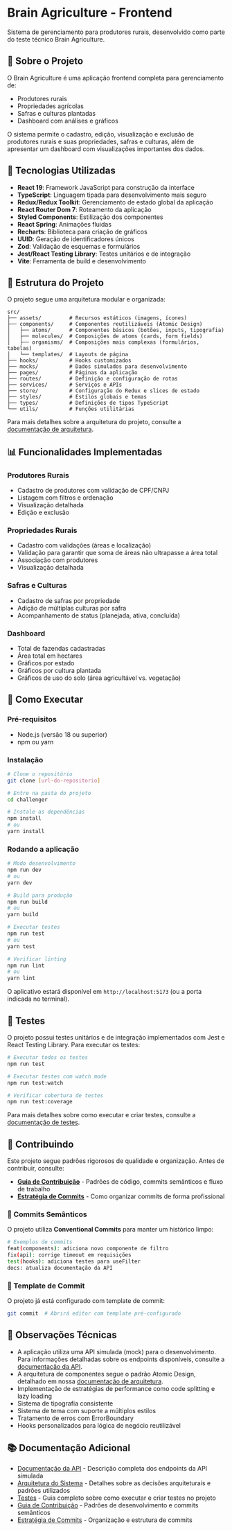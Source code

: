 # Brain Agriculture - Frontend

Sistema de gerenciamento para produtores rurais, desenvolvido como parte do teste técnico Brain Agriculture.

## 🌱 Sobre o Projeto

O Brain Agriculture é uma aplicação frontend completa para gerenciamento de:
- Produtores rurais
- Propriedades agrícolas
- Safras e culturas plantadas
- Dashboard com análises e gráficos

O sistema permite o cadastro, edição, visualização e exclusão de produtores rurais e suas propriedades, safras e culturas, além de apresentar um dashboard com visualizações importantes dos dados.

## 🚀 Tecnologias Utilizadas

- **React 19**: Framework JavaScript para construção da interface
- **TypeScript**: Linguagem tipada para desenvolvimento mais seguro
- **Redux/Redux Toolkit**: Gerenciamento de estado global da aplicação
- **React Router Dom 7**: Roteamento da aplicação
- **Styled Components**: Estilização dos componentes
- **React Spring**: Animações fluidas
- **Recharts**: Biblioteca para criação de gráficos
- **UUID**: Geração de identificadores únicos
- **Zod**: Validação de esquemas e formulários
- **Jest/React Testing Library**: Testes unitários e de integração
- **Vite**: Ferramenta de build e desenvolvimento

## 📁 Estrutura do Projeto

O projeto segue uma arquitetura modular e organizada:

```
src/
├── assets/         # Recursos estáticos (imagens, ícones)
├── components/     # Componentes reutilizáveis (Atomic Design)
│   ├── atoms/      # Componentes básicos (botões, inputs, tipografia)
│   ├── molecules/  # Composições de atoms (cards, form fields)
│   ├── organisms/  # Composições mais complexas (formulários, tabelas)
│   └── templates/  # Layouts de página
├── hooks/          # Hooks customizados
├── mocks/          # Dados simulados para desenvolvimento
├── pages/          # Páginas da aplicação
├── routes/         # Definição e configuração de rotas
├── services/       # Serviços e APIs
├── store/          # Configuração do Redux e slices de estado
├── styles/         # Estilos globais e temas
├── types/          # Definições de tipos TypeScript
└── utils/          # Funções utilitárias
```

Para mais detalhes sobre a arquitetura do projeto, consulte a [documentação de arquitetura](docs/ARQUITETURA.md).

## 📊 Funcionalidades Implementadas

### Produtores Rurais
- Cadastro de produtores com validação de CPF/CNPJ
- Listagem com filtros e ordenação
- Visualização detalhada
- Edição e exclusão

### Propriedades Rurais
- Cadastro com validações (áreas e localização)
- Validação para garantir que soma de áreas não ultrapasse a área total
- Associação com produtores
- Visualização detalhada

### Safras e Culturas
- Cadastro de safras por propriedade
- Adição de múltiplas culturas por safra
- Acompanhamento de status (planejada, ativa, concluída)

### Dashboard
- Total de fazendas cadastradas
- Área total em hectares
- Gráficos por estado
- Gráficos por cultura plantada
- Gráficos de uso do solo (área agricultável vs. vegetação)

## 🔧 Como Executar

### Pré-requisitos
- Node.js (versão 18 ou superior)
- npm ou yarn

### Instalação

```bash
# Clone o repositório
git clone [url-do-repositorio]

# Entre na pasta do projeto
cd challenger

# Instale as dependências
npm install
# ou
yarn install
```

### Rodando a aplicação

```bash
# Modo desenvolvimento
npm run dev
# ou
yarn dev

# Build para produção
npm run build
# ou
yarn build

# Executar testes
npm run test
# ou
yarn test

# Verificar linting
npm run lint
# ou
yarn lint
```

O aplicativo estará disponível em `http://localhost:5173` (ou a porta indicada no terminal).

## 🧪 Testes

O projeto possui testes unitários e de integração implementados com Jest e React Testing Library. Para executar os testes:

```bash
# Executar todos os testes
npm run test

# Executar testes com watch mode
npm run test:watch

# Verificar cobertura de testes
npm run test:coverage
```

Para mais detalhes sobre como executar e criar testes, consulte a [documentação de testes](docs/TESTES.md).

## 🤝 Contribuindo

Este projeto segue padrões rigorosos de qualidade e organização. Antes de contribuir, consulte:

- **[Guia de Contribuição](CONTRIBUTING.md)** - Padrões de código, commits semânticos e fluxo de trabalho
- **[Estratégia de Commits](COMMIT_STRATEGY.md)** - Como organizar commits de forma profissional

### 📝 Commits Semânticos

O projeto utiliza **Conventional Commits** para manter um histórico limpo:

```bash
# Exemplos de commits
feat(components): adiciona novo componente de filtro
fix(api): corrige timeout em requisições
test(hooks): adiciona testes para useFilter
docs: atualiza documentação da API
```

### 🔧 Template de Commit

O projeto já está configurado com template de commit:

```bash
git commit  # Abrirá editor com template pré-configurado
```

## 📝 Observações Técnicas

- A aplicação utiliza uma API simulada (mock) para o desenvolvimento. Para informações detalhadas sobre os endpoints disponíveis, consulte a [documentação da API](docs/API.md).
- A arquitetura de componentes segue o padrão Atomic Design, detalhado em nossa [documentação de arquitetura](docs/ARQUITETURA.md).
- Implementação de estratégias de performance como code splitting e lazy loading
- Sistema de tipografia consistente
- Sistema de tema com suporte a múltiplos estilos
- Tratamento de erros com ErrorBoundary
- Hooks personalizados para lógica de negócio reutilizável

## 📚 Documentação Adicional

- [Documentação da API](docs/API.md) - Descrição completa dos endpoints da API simulada
- [Arquitetura do Sistema](docs/ARQUITETURA.md) - Detalhes sobre as decisões arquiteturais e padrões utilizados
- [Testes](docs/TESTES.md) - Guia completo sobre como executar e criar testes no projeto
- [Guia de Contribuição](CONTRIBUTING.md) - Padrões de desenvolvimento e commits semânticos
- [Estratégia de Commits](COMMIT_STRATEGY.md) - Organização e estrutura de commits
